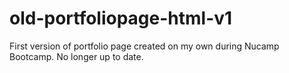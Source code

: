 # old-portfoliopage-html-v1

First version of portfolio page created on my own during Nucamp Bootcamp. No longer up to date.
